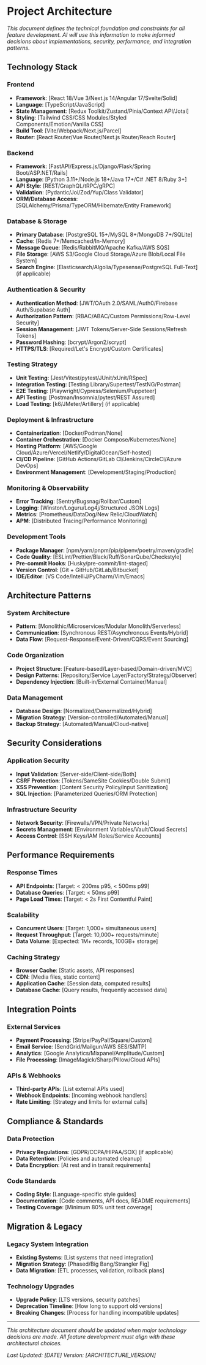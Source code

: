# Project Architecture

*This document defines the technical foundation and constraints for all feature development. AI will use this information to make informed decisions about implementations, security, performance, and integration patterns.*

## Technology Stack

### Frontend
- **Framework**: [React 18/Vue 3/Next.js 14/Angular 17/Svelte/Solid]
- **Language**: [TypeScript/JavaScript]
- **State Management**: [Redux Toolkit/Zustand/Pinia/Context API/Jotai]
- **Styling**: [Tailwind CSS/CSS Modules/Styled Components/Emotion/Vanilla CSS]
- **Build Tool**: [Vite/Webpack/Next.js/Parcel]
- **Router**: [React Router/Vue Router/Next.js Router/Reach Router]

### Backend
- **Framework**: [FastAPI/Express.js/Django/Flask/Spring Boot/ASP.NET/Rails]
- **Language**: [Python 3.11+/Node.js 18+/Java 17+/C# .NET 8/Ruby 3+]
- **API Style**: [REST/GraphQL/tRPC/gRPC]
- **Validation**: [Pydantic/Joi/Zod/Yup/Class Validator]
- **ORM/Database Access**: [SQLAlchemy/Prisma/TypeORM/Hibernate/Entity Framework]

### Database & Storage
- **Primary Database**: [PostgreSQL 15+/MySQL 8+/MongoDB 7+/SQLite]
- **Cache**: [Redis 7+/Memcached/In-Memory]
- **Message Queue**: [Redis/RabbitMQ/Apache Kafka/AWS SQS]
- **File Storage**: [AWS S3/Google Cloud Storage/Azure Blob/Local File System]
- **Search Engine**: [Elasticsearch/Algolia/Typesense/PostgreSQL Full-Text] (if applicable)

### Authentication & Security
- **Authentication Method**: [JWT/OAuth 2.0/SAML/Auth0/Firebase Auth/Supabase Auth]
- **Authorization Pattern**: [RBAC/ABAC/Custom Permissions/Row-Level Security]
- **Session Management**: [JWT Tokens/Server-Side Sessions/Refresh Tokens]
- **Password Hashing**: [bcrypt/Argon2/scrypt]
- **HTTPS/TLS**: [Required/Let's Encrypt/Custom Certificates]

### Testing Strategy
- **Unit Testing**: [Jest/Vitest/pytest/JUnit/xUnit/RSpec]
- **Integration Testing**: [Testing Library/Supertest/TestNG/Postman]
- **E2E Testing**: [Playwright/Cypress/Selenium/Puppeteer]
- **API Testing**: [Postman/Insomnia/pytest/REST Assured]
- **Load Testing**: [k6/JMeter/Artillery] (if applicable)

### Deployment & Infrastructure
- **Containerization**: [Docker/Podman/None]
- **Container Orchestration**: [Docker Compose/Kubernetes/None]
- **Hosting Platform**: [AWS/Google Cloud/Azure/Vercel/Netlify/DigitalOcean/Self-hosted]
- **CI/CD Pipeline**: [GitHub Actions/GitLab CI/Jenkins/CircleCI/Azure DevOps]
- **Environment Management**: [Development/Staging/Production]

### Monitoring & Observability
- **Error Tracking**: [Sentry/Bugsnag/Rollbar/Custom]
- **Logging**: [Winston/Loguru/Log4j/Structured JSON Logs]
- **Metrics**: [Prometheus/DataDog/New Relic/CloudWatch]
- **APM**: [Distributed Tracing/Performance Monitoring]

### Development Tools
- **Package Manager**: [npm/yarn/pnpm/pip/pipenv/poetry/maven/gradle]
- **Code Quality**: [ESLint/Prettier/Black/Ruff/SonarQube/Checkstyle]
- **Pre-commit Hooks**: [Husky/pre-commit/lint-staged]
- **Version Control**: [Git + GitHub/GitLab/Bitbucket]
- **IDE/Editor**: [VS Code/IntelliJ/PyCharm/Vim/Emacs]

## Architecture Patterns

### System Architecture
- **Pattern**: [Monolithic/Microservices/Modular Monolith/Serverless]
- **Communication**: [Synchronous REST/Asynchronous Events/Hybrid]
- **Data Flow**: [Request-Response/Event-Driven/CQRS/Event Sourcing]

### Code Organization
- **Project Structure**: [Feature-based/Layer-based/Domain-driven/MVC]
- **Design Patterns**: [Repository/Service Layer/Factory/Strategy/Observer]
- **Dependency Injection**: [Built-in/External Container/Manual]

### Data Management
- **Database Design**: [Normalized/Denormalized/Hybrid]
- **Migration Strategy**: [Version-controlled/Automated/Manual]
- **Backup Strategy**: [Automated/Manual/Cloud-native]

## Security Considerations

### Application Security
- **Input Validation**: [Server-side/Client-side/Both]
- **CSRF Protection**: [Tokens/SameSite Cookies/Double Submit]
- **XSS Prevention**: [Content Security Policy/Input Sanitization]
- **SQL Injection**: [Parameterized Queries/ORM Protection]

### Infrastructure Security
- **Network Security**: [Firewalls/VPN/Private Networks]
- **Secrets Management**: [Environment Variables/Vault/Cloud Secrets]
- **Access Control**: [SSH Keys/IAM Roles/Service Accounts]

## Performance Requirements

### Response Times
- **API Endpoints**: [Target: < 200ms p95, < 500ms p99]
- **Database Queries**: [Target: < 50ms p99]
- **Page Load Times**: [Target: < 2s First Contentful Paint]

### Scalability
- **Concurrent Users**: [Target: 1,000+ simultaneous users]
- **Request Throughput**: [Target: 10,000+ requests/minute]
- **Data Volume**: [Expected: 1M+ records, 100GB+ storage]

### Caching Strategy
- **Browser Cache**: [Static assets, API responses]
- **CDN**: [Media files, static content]
- **Application Cache**: [Session data, computed results]
- **Database Cache**: [Query results, frequently accessed data]

## Integration Points

### External Services
- **Payment Processing**: [Stripe/PayPal/Square/Custom]
- **Email Service**: [SendGrid/Mailgun/AWS SES/SMTP]
- **Analytics**: [Google Analytics/Mixpanel/Amplitude/Custom]
- **File Processing**: [ImageMagick/Sharp/Pillow/Cloud APIs]

### APIs & Webhooks
- **Third-party APIs**: [List external APIs used]
- **Webhook Endpoints**: [Incoming webhook handlers]
- **Rate Limiting**: [Strategy and limits for external calls]

## Compliance & Standards

### Data Protection
- **Privacy Regulations**: [GDPR/CCPA/HIPAA/SOX] (if applicable)
- **Data Retention**: [Policies and automated cleanup]
- **Data Encryption**: [At rest and in transit requirements]

### Code Standards
- **Coding Style**: [Language-specific style guides]
- **Documentation**: [Code comments, API docs, README requirements]
- **Testing Coverage**: [Minimum 80% unit test coverage]

## Migration & Legacy

### Legacy System Integration
- **Existing Systems**: [List systems that need integration]
- **Migration Strategy**: [Phased/Big Bang/Strangler Fig]
- **Data Migration**: [ETL processes, validation, rollback plans]

### Technology Upgrades
- **Upgrade Policy**: [LTS versions, security patches]
- **Deprecation Timeline**: [How long to support old versions]
- **Breaking Changes**: [Process for handling incompatible updates]

---

*This architecture document should be updated when major technology decisions are made. All feature development must align with these architectural choices.*

*Last Updated: [DATE]*
*Version: [ARCHITECTURE_VERSION]*